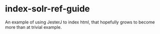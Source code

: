 # index-solr-ref-guide
An example of using JesterJ to index html, that hopefully grows to become more than at trivial example.
